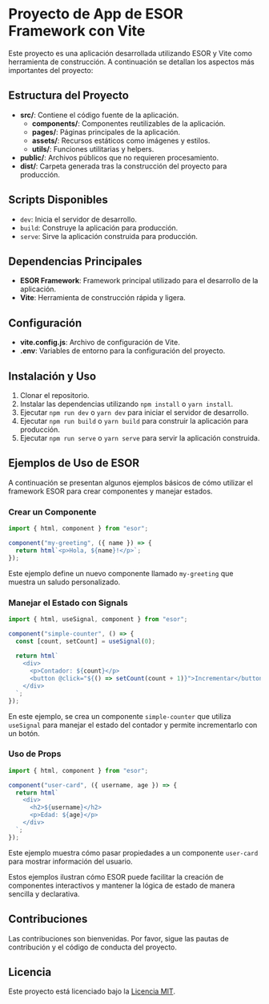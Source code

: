 # Proyecto de App de ESOR Framework con Vite

Este proyecto es una aplicación desarrollada utilizando ESOR y Vite como herramienta de construcción. A continuación se detallan los aspectos más importantes del proyecto:

## Estructura del Proyecto

- **src/**: Contiene el código fuente de la aplicación.
    - **components/**: Componentes reutilizables de la aplicación.
    - **pages/**: Páginas principales de la aplicación.
    - **assets/**: Recursos estáticos como imágenes y estilos.
    - **utils/**: Funciones utilitarias y helpers.
- **public/**: Archivos públicos que no requieren procesamiento.
- **dist/**: Carpeta generada tras la construcción del proyecto para producción.

## Scripts Disponibles

- `dev`: Inicia el servidor de desarrollo.
- `build`: Construye la aplicación para producción.
- `serve`: Sirve la aplicación construida para producción.

## Dependencias Principales

- **ESOR Framework**: Framework principal utilizado para el desarrollo de la aplicación.
- **Vite**: Herramienta de construcción rápida y ligera.

## Configuración

- **vite.config.js**: Archivo de configuración de Vite.
- **.env**: Variables de entorno para la configuración del proyecto.

## Instalación y Uso

1. Clonar el repositorio.
2. Instalar las dependencias utilizando `npm install` o `yarn install`.
3. Ejecutar `npm run dev` o `yarn dev` para iniciar el servidor de desarrollo.
4. Ejecutar `npm run build` o `yarn build` para construir la aplicación para producción.
5. Ejecutar `npm run serve` o `yarn serve` para servir la aplicación construida.

## Ejemplos de Uso de ESOR

A continuación se presentan algunos ejemplos básicos de cómo utilizar el framework ESOR para crear componentes y manejar estados.

### Crear un Componente

```javascript
import { html, component } from "esor";

component("my-greeting", ({ name }) => {
  return html`<p>Hola, ${name}!</p>`;
});
```

Este ejemplo define un nuevo componente llamado `my-greeting` que muestra un saludo personalizado.

### Manejar el Estado con Signals

```javascript
import { html, useSignal, component } from "esor";

component("simple-counter", () => {
  const [count, setCount] = useSignal(0);
  
  return html`
    <div>
      <p>Contador: ${count}</p>
      <button @click="${() => setCount(count + 1)}">Incrementar</button>
    </div>
  `;
});
```

En este ejemplo, se crea un componente `simple-counter` que utiliza `useSignal` para manejar el estado del contador y permite incrementarlo con un botón.

### Uso de Props

```javascript
import { html, component } from "esor";

component("user-card", ({ username, age }) => {
  return html`
    <div>
      <h2>${username}</h2>
      <p>Edad: ${age}</p>
    </div>
  `;
});
```

Este ejemplo muestra cómo pasar propiedades a un componente `user-card` para mostrar información del usuario.

Estos ejemplos ilustran cómo ESOR puede facilitar la creación de componentes interactivos y mantener la lógica de estado de manera sencilla y declarativa.

## Contribuciones

Las contribuciones son bienvenidas. Por favor, sigue las pautas de contribución y el código de conducta del proyecto.

## Licencia

Este proyecto está licenciado bajo la [Licencia MIT](LICENSE).
